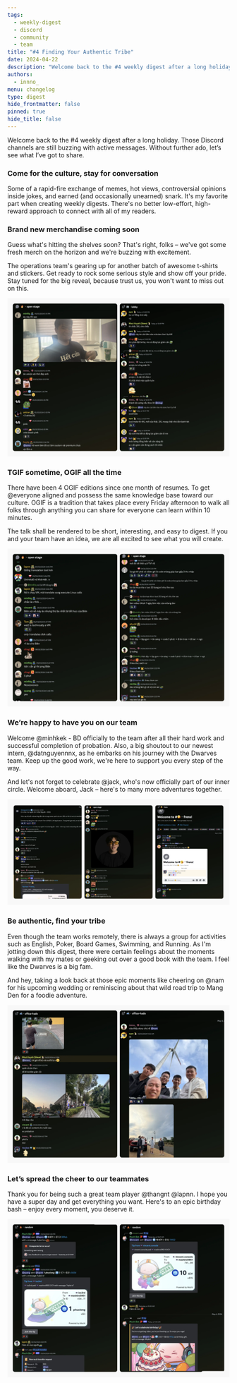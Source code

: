 ```yaml
---
tags:
  - weekly-digest
  - discord
  - community
  - team
title: "#4 Finding Your Authentic Tribe"
date: 2024-04-22
description: "Welcome back to the #4 weekly digest after a long holiday. Those Discord channels are still buzzing with active messages. Without further ado, let’s see what I’ve got to share."
authors:
  - innno_
menu: changelog
type: digest
hide_frontmatter: false
pinned: true
hide_title: false
---
```


Welcome back to the #4 weekly digest after a long holiday. Those Discord channels are still buzzing with active messages. Without further ado, let’s see what I’ve got to share. 

### Come for the culture, stay for conversation
Some of a rapid-fire exchange of memes, hot views, controversial opinions inside jokes, and earned (and occasionally unearned) snark. It's my favorite part when creating weekly digests. There's no better low-effort, high-reward approach to connect with all of my readers.

### Brand new merchandise coming soon
Guess what's hitting the shelves soon? That's right, folks – we've got some fresh merch on the horizon and we're buzzing with excitement.

The operations team's gearing up for another batch of awesome t-shirts and stickers. Get ready to rock some serious style and show off your pride. Stay tuned for the big reveal, because trust us, you won't want to miss out on this.

![](assets/4-finding-your-authentic-tribe-tshirt.webp)

### TGIF sometime, OGIF all the time
There have been 4 OGIF editions since one month of resumes. To get @everyone aligned and possess the same knowledge base toward our culture. OGIF is a tradition that takes place every Friday afternoon to walk all folks through anything you can share for everyone can learn within 10 minutes.

The talk shall be rendered to be short, interesting, and easy to digest. If you and your team have an idea, we are all excited to see what you will create.

![](assets/4-finding-your-authentic-tribe-ogif.webp)

### We’re happy to have you on our team
Welcome @minhkek - BD officially to the team after all their hard work and successful completion of probation. Also, a big shoutout to our newest intern, @datnguyennnx, as he embarks on his journey with the Dwarves team. Keep up the good work, we're here to support you every step of the way.

And let's not forget to celebrate @jack, who's now officially part of our inner circle. Welcome aboard, Jack – here's to many more adventures together.

![](assets/4-finding-your-authentic-tribe-onboard.webp)

### Be authentic, find your tribe
Even though the team works remotely, there is always a group for activities such as English, Poker, Board Games, Swimming, and Running. As I'm jotting down this digest, there were certain feelings about the moments walking with my mates or geeking out over a good book with the team. I feel like the Dwarves is a big fam.

And hey, taking a look back at those epic moments like cheering on @nam for his upcoming wedding or reminiscing about that wild road trip to Mang Den for a foodie adventure.

![](assets/4-finding-your-authentic-tribe-hado.webp)

### Let’s spread the cheer to our teammates
Thank you for being such a great team player @thangnt @lapnn. I hope you have a super day and get everything you want. Here's to an epic birthday bash – enjoy every moment, you deserve it.

![](assets/4-finding-your-authentic-tribe-birthday.webp)